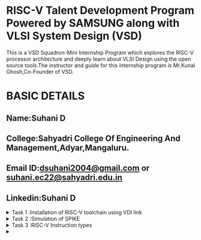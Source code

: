 # RISC-V Talent Development Program Powered by SAMSUNG along with VLSI System Design (VSD)
This is a VSD Squadron-Mini Internship Program which explores the RISC-V processor architecture and 
deeply learn about VLSI Design using the open source tools.The instructor and guide for this 
internship program is Mr.Kunal Ghosh,Co-Founder of VSD. 

# BASIC DETAILS

## Name:Suhani D
## College:Sahyadri College Of Engineering And Management,Adyar,Mangaluru.
## Email ID:dsuhani2004@gmail.com or suhani.ec22@sahyadri.edu.in
## Linkedin:Suhani D

<details>
<summary>Task 1 :Installation of RISC-V toolchain using VDI link </summary>

## Installation of leafpad
![img alt](https://github.com/Suhani-Sahyadri-ECE/Samsung-riscv/blob/014b68a93b6f9afcb197c9db4b31f95b56f6532f/TASK1/leafpad%20install.png)
## Terminal of c
![img alt](https://github.com/Suhani-Sahyadri-ECE/Samsung-riscv/blob/014b68a93b6f9afcb197c9db4b31f95b56f6532f/TASK1/terminal%20of%20cbased.png)
## Output of c terminal
![img alt](https://github.com/Suhani-Sahyadri-ECE/Samsung-riscv/blob/014b68a93b6f9afcb197c9db4b31f95b56f6532f/TASK1/output%20of%20c.png)
## Terminal of risc
![img alt](https://github.com/Suhani-Sahyadri-ECE/Samsung-riscv/blob/014b68a93b6f9afcb197c9db4b31f95b56f6532f/TASK1/riscterminal.png)
## Output of risc
![img alt](https://github.com/Suhani-Sahyadri-ECE/Samsung-riscv/blob/014b68a93b6f9afcb197c9db4b31f95b56f6532f/TASK1/risc.png)
</details>
  
<details>
<summary> Task 2 :Simulation of SPIKE</summary>
## Evenodd code
![img alt](https://github.com/Suhani-Sahyadri-ECE/Samsung-riscv/blob/d978fa8c89f40b4273210b89d0750476d2bb41a5/Task2/evenodd%20code.png)
## o1 of evenodd code
![img alt](https://github.com/Suhani-Sahyadri-ECE/Samsung-riscv/blob/d978fa8c89f40b4273210b89d0750476d2bb41a5/Task2/o1%20even.o.png)
## object dump of o1 evenodd code
![img alt](https://github.com/Suhani-Sahyadri-ECE/Samsung-riscv/blob/d978fa8c89f40b4273210b89d0750476d2bb41a5/Task2/objdump%20o1.png)
## object dump of ofast evenodd code
![img alt](https://github.com/Suhani-Sahyadri-ECE/Samsung-riscv/blob/d978fa8c89f40b4273210b89d0750476d2bb41a5/Task2/objdump%20ofast.png)
## ofast of evenodd code
![img alt](https://github.com/Suhani-Sahyadri-ECE/Samsung-riscv/blob/d978fa8c89f40b4273210b89d0750476d2bb41a5/Task2/ofast%20even.o.png)
## spike simulation review
![img alt](https://github.com/Suhani-Sahyadri-ECE/Samsung-riscv/blob/d978fa8c89f40b4273210b89d0750476d2bb41a5/Task2/spike%20sim%20review.png)
## spike simulation
![img alt](https://github.com/Suhani-Sahyadri-ECE/Samsung-riscv/blob/d978fa8c89f40b4273210b89d0750476d2bb41a5/Task2/spikesim.png)
</details>

<details>
<summary>Task 3 :RISC-V Instruction types</summary>
## 15 instructions
![img alt](https://github.com/Suhani-Sahyadri-ECE/Samsung-riscv/blob/20836ab0752ddd92bf859bf1d96791e5ebc5c93a/Task3/ofast%20obj.png)
# 15 RISC-V Instructions Breakdown
## **1. lui a0, 0x2B**  
*Opcode (U-Type):* 0110111  
*Registers:* rd = a0 (00101)  
*Immediate:* 0x2B (0000000000101011)  

| imm[31:12]  | rd (a0) | opcode  |
|-------------|---------|---------|
| 0000000000101011 | 00101 | 0110111 |

---

## **2. addi sp, sp, -32**  
*Opcode (I-Type):* 0010011  
*Registers:* rs1 = sp (00010), rd = sp (00010)  
*Immediate:* -32 (1111111110000000)  

| imm[11:0] | rs1 (sp) | funct3 | rd (sp) | opcode  |
|-----------|-----------|--------|---------|---------|
| 1111111110000000 | 00010 | 000 | 00010 | 0010011 |

---

## **3. addi a0, a0, -976**  
*Opcode (I-Type):* 0010011  
*Registers:* rs1 = a0 (00101), rd = a0 (00101)  
*Immediate:* -976 (1111111111101000)  

| imm[11:0] | rs1 (a0) | funct3 | rd (a0) | opcode  |
|-----------|-----------|--------|---------|---------|
| 1111111111101000 | 00101 | 000 | 00101 | 0010011 |

---

## **4. sd ra, 24(sp)**  
*Opcode (S-Type):* 0100111  
*Registers:* rs1 = sp (00010), rs2 = ra (00001)  
*Immediate:* 24 (split as imm[11:5] = 0000000, imm[4:0] = 11000)  

| imm[11:5] | rs2 (ra) | rs1 (sp) | funct3 | imm[4:0] | opcode  |
|-----------|-----------|-----------|--------|---------|---------|
| 0000000 | 00001 | 00010 | 011 | 11000 | 0100111 |

---

## **5. jal ra, 10438**  
*Opcode (J-Type):* 1101111  
*Registers:* rd = ra (00001)  
*Immediate:* 10438 (split as imm[20] = 0, imm[19:12] = 00101001, imm[11] = 0, imm[10:1] = 0101001110)  

| imm[20] | imm[10:1] | imm[11] | imm[19:12] | rd (ra) | opcode  |
|---------|-----------|--------|-----------|---------|---------|
| 0 | 0101001110 | 0 | 00101001 | 00001 | 1101111 |

---

## **6. lui a0, 0x2B**  
*Opcode (U-Type):* 0110111  
*Registers:* rd = a0 (00101)  
*Immediate:* 0x2B (0000000000101011)  

| imm[31:12]  | rd (a0) | opcode  |
|-------------|---------|---------|
| 0000000000101011 | 00101 | 0110111 |

---

## **7. addi a1, sp, 12**  
*Opcode (I-Type):* 0010011  
*Registers:* rs1 = sp (00010), rd = a1 (00110)  
*Immediate:* 12 (0000000001100)  

| imm[11:0] | rs1 (sp) | funct3 | rd (a1) | opcode  |
|-----------|-----------|--------|---------|---------|
| 0000000001100 | 00010 | 000 | 00110 | 0010011 |

---

## **8. lw a1, 12(sp)**  
*Opcode (I-Type):* 0000011  
*Registers:* rs1 = sp (00010), rd = a1 (00110)  
*Immediate:* 12 (0000000001100)  

| imm[11:0] | rs1 (sp) | funct3 | rd (a1) | opcode  |
|-----------|-----------|--------|---------|---------|
| 0000000001100 | 00010 | 010 | 00110 | 0000011 |

---

## **9. andi a5, a1, 1**  
*Opcode (I-Type):* 0010011  
*Registers:* rs1 = a1 (00110), rd = a5 (01101)  
*Immediate:* 1 (0000000000001)  

| imm[11:0] | rs1 (a1) | funct3 | rd (a5) | opcode  |
|-----------|-----------|--------|---------|---------|
| 0000000000001 | 00110 | 111 | 01101 | 0010011 |

---

## **10. bnez a5, 0x100fc**  
*Opcode (B-Type):* 1100011  
*Registers:* rs1 = a5 (01101), rs2 = zero (00000)  
*Immediate:* 0x100fc (split as imm[12] = 1, imm[10:5] = 000100, imm[4:1] = 1111, imm[0] = 0)  

| imm[12] | imm[10:5] | imm[4:1] | imm[0] | rs2 (zero) | rs1 (a5) | funct3 | opcode  |
|---------|-----------|----------|--------|------------|-----------|--------|---------|
| 1 | 000100 | 1111 | 0 | 00000 | 01101 | 001 | 1100011 |

---

## **11. li a0, 0**  
*Opcode (I-Type):* 0010011  
*Registers:* rs1 = zero (00000), rd = a0 (00101)  
*Immediate:* 0 (0000000000000)  

| imm[11:0] | rs1 (zero) | funct3 | rd (a0) | opcode  |
|-----------|-----------|--------|---------|---------|
| 0000000000000 | 00000 | 000 | 00101 | 0010011 |

---

## **12. j 0x100ec**  
*Opcode (J-Type):* 1101111  
*Registers:* rd = zero (00000)  
*Immediate:* 0x100ec (split as imm[20] = 0, imm[19:12] = 00010000, imm[11] = 0, imm[10:1] = 0001111100)  

| imm[20] | imm[10:1] | imm[11] | imm[19:12] | rd (zero) | opcode  |
|---------|-----------|--------|-----------|-----------|---------|
| 0 | 0001111100 | 0 | 00010000 | 00000 | 1101111 |

---

## **13. auipc a5, 0xFFFF0**  
*Opcode (U-Type):* 0010111  
*Registers:* rd = a5 (01111)  
*Immediate:* 0xFFFF0 (1111111111110000)  

| imm[31:12] | rd (a5) | opcode  |
|------------|---------|---------|
| 1111111111110000 | 01111 | 0010111 |

---

## **14. addi a5, a5, -268**  
*Opcode (I-Type):* 0010011  
*Registers:* rs1 = a5 (01111), rd = a5 (01111)  
*Immediate:* -268 (1111111111010100)  

| imm[11:0] | rs1 (a5) | funct3 | rd (a5) | opcode  |
|-----------|-----------|--------|---------|---------|
| 1111111111010100 | 01111 | 000 | 01111 | 0010011 |

---

## **15. beqz a5, 0x10124**  
*Opcode (B-Type):* 1100011  
*Registers:* rs1 = a5 (01111), rs2 = zero (00000)  
*Immediate:* 0x10124 (split as imm[12] = 0, imm[10:5] = 000101, imm[4:1] = 0010, imm[0] = 0)  

| imm[12] | imm[10:5] | imm[4:1] | imm[0] | rs2 (zero) | rs1 (a5) | funct3 | opcode  |
|---------|-----------|----------|--------|------------|-----------|--------|---------|
| 0 | 000101 | 0010 | 0 | 00000 | 01111 | 000 | 1100011 |

---
</details>

<details>
<summary></summary>Task 4 :Functional simulation of RISC-V core verilog and netlist</summary>
## Steps:
## > Download the gtkwave and iverilog using commands
![img alt](https://github.com/user-attachments/assets/23fa7154-26a8-4e91-9772-d8a6309df545)
![img alt](https://github.com/user-attachments/assets/f7348491-9795-421b-8432-4bcb71b972f4)
## > Copy the code from the reference github repo and paste it in your verilog and testbench files.
## > To run and simulate the verilog code, enter the following command in the terminal:
![img alt](https://github.com/user-attachments/assets/a31b84d3-11fd-4e50-802a-b6229c48a7e4)
![img alt](https://github.com/user-attachments/assets/46acad70-81c1-4d9b-98cb-6262b95681c8)
## >To see the simulation waveform in GTKWave, enter the following command:
![img alt](https://github.com/user-attachments/assets/6c4dd9c0-21dc-43f1-a9d7-16c3d7831fea)
## >The output waveform 
### Instruction 1:add r6,r2,r1
![img alt](https://github.com/Suhani-Sahyadri-ECE/Samsung-riscv/blob/184f770b31201eee0599171d614c1a23fdb62835/Task4/ADD.png)
### Instruction 2:addi r12,r4,r5
![img alt](https://github.com/Suhani-Sahyadri-ECE/Samsung-riscv/blob/184f770b31201eee0599171d614c1a23fdb62835/Task4/ADDI.png)
### Instruction 3:and r8,r1,r3
![img alt](https://github.com/Suhani-Sahyadri-ECE/Samsung-riscv/blob/184f770b31201eee0599171d614c1a23fdb62835/Task4/and.png)
### Instruction 4:beq r0,r0,r15
![img alt](https://github.com/Suhani-Sahyadri-ECE/Samsung-riscv/blob/184f770b31201eee0599171d614c1a23fdb62835/Task4/beq.png)
### Instruction 5:or r9,r2,r5
![img alt](https://github.com/Suhani-Sahyadri-ECE/Samsung-riscv/blob/184f770b31201eee0599171d614c1a23fdb62835/Task4/or.png)
### Instruction 6:slt r11,r2,r4
![img alt](https://github.com/Suhani-Sahyadri-ECE/Samsung-riscv/blob/184f770b31201eee0599171d614c1a23fdb62835/Task4/slt.png)
### Instruction 7:sub r7,r1,r2
![img alt](https://github.com/Suhani-Sahyadri-ECE/Samsung-riscv/blob/184f770b31201eee0599171d614c1a23fdb62835/Task4/sub1.png)
### Instruction 8:xor r10,r1,r4
![img alt](https://github.com/Suhani-Sahyadri-ECE/Samsung-riscv/blob/184f770b31201eee0599171d614c1a23fdb62835/Task4/xor.png)
### Waveforms
![img alt](https://github.com/Suhani-Sahyadri-ECE/Samsung-riscv/blob/218abe45cc6926d0329954755b5181b96cf24122/Task4/waveforms.png)
</details>








